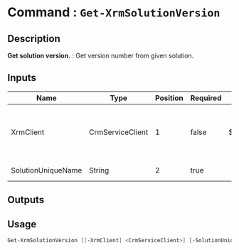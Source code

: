﻿# Command : `Get-XrmSolutionVersion` 

## Description

**Get solution version.** : Get version number from given solution.

## Inputs

Name|Type|Position|Required|Default|Description
----|----|--------|--------|-------|-----------
XrmClient|CrmServiceClient|1|false|$Global:XrmClient|Xrm connector initialized to target instance. Use latest one by default. (CrmServiceClient)
SolutionUniqueName|String|2|true||Solution unique name to retrieve.

## Outputs

## Usage

```Powershell 
Get-XrmSolutionVersion [[-XrmClient] <CrmServiceClient>] [-SolutionUniqueName] <String> [<CommonParameters>]
``` 


